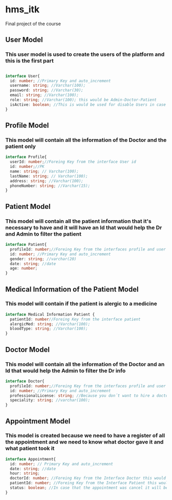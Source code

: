 # hms_itk
Final project of the course


## User Model
### This user model is used to create the users of the platform and this is the first part
```ts

interface User{
  id: number; //Primary Key and auto_increment
  username: string; //Varchar(100);
  password: string; //Varchar(30);
  email: string; //Varchar(100);
  role: string; //Varchar(100); this would be Admin-Doctor-Patient
  isActive: boolean; //This is would be used for disable Users in case that the user isn't going to the Hospital  or work in the hospital anymore, but in case that the user returns it will be active again and the information will be there.
}
```

## Profile Model
### This model will contain all the information of the Doctor and the patient only
```ts
interface Profile{
  userId: number;//Foreing Key from the interface User id
  id: number;//PK
  name: string; // Varchar(100);
  lastName: string; // Varchar(100);
  address: string; //Varchar(100);
  phoneNumber: string; //Varchar(15);
}
```
## Patient Model
### This model will contain all the patient information that it's necessary to have and it will have an Id that would help the Dr and Admin to filter the patient
```ts
interface Patient{
  profileId: number;//Foreing Key from the interfaces profile and user
  id: number; //Primary Key and auto_increment
  gender: string; //varchar(20)
  date: string; //date
  age: number;
}
```
## Medical Information of the Patient Model
### This model will contain if the patient is alergic to a medicine
```ts
interface Medical Information Patient {
  patientId: number//Foreing Key from the interface patient
  alergicMed: string; //Varchar(100);
  bloodType: string; //Varchar(100);
}
```
## Doctor Model
### This model will contain all the information of the Doctor and an Id that would help the Admin to filter the Dr info
```ts
interface Doctor{
  profileId: number;//Foreing Key from the interfaces profile and user
  id: number; //Primary Key and auto_increment
  professionalLicense: string; //Because you don´t want to hire a doctor without all the studies that they need to have
  speciality: string; //varchar(100);
}

```
## Appointment Model
### This model is created because we need to have a register of all the appointment and we need to know what doctor gave it and what patient took it
```ts
interface Appointment{
  id: number; // Primary Key and auto_increment
  date: string; //date
  hour: string;
  doctorId: number; //Foreing Key from the Interface Doctor this would help us to have de id of the Dr in the Appointment
  patientId: number; //Foreing Key from the Interface Patient this would help us to have de id of the patient in the Appointment
  status: boolean; //In case that the appointment was cancel it will be false
}
